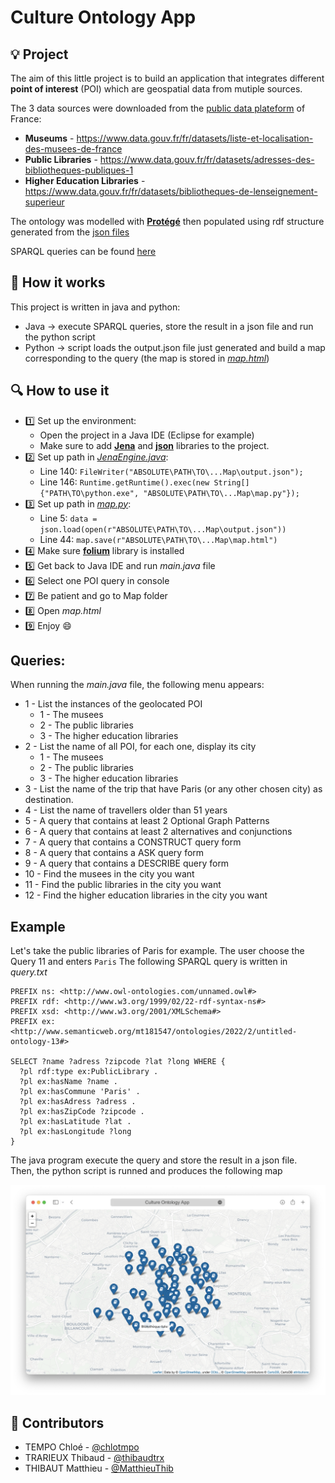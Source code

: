 # Culture Ontology App
  
## :bulb: Project
The aim of this little project is to build an application that integrates different **point of interest** (POI) which are geospatial data from mutiple sources.

The 3 data sources were downloaded from the [public data plateform](https://www.data.gouv.fr/fr/) of France:
- **Museums** - https://www.data.gouv.fr/fr/datasets/liste-et-localisation-des-musees-de-france
- **Public Libraries** - https://www.data.gouv.fr/fr/datasets/adresses-des-bibliotheques-publiques-1
- **Higher Education Libraries** - https://www.data.gouv.fr/fr/datasets/bibliotheques-de-lenseignement-superieur

The ontology was modelled with [**Protégé**](!https://protege.stanford.edu/) then populated using rdf structure generated from the [json files](https://github.com/chlotmpo/CultureOntologyApp/tree/main/Datasets/Json)

SPARQL queries can be found [here](https://github.com/chlotmpo/CultureOntologyApp/blob/main/SPARQL-queries.md)

## :memo: How it works

This project is written in java and python:
- Java -> execute SPARQL queries, store the result in a json file and run the python script
- Python -> script loads the output.json file just generated and build a map corresponding to the query (the map is stored in [*map.html*](https://github.com/chlotmpo/CultureOntologyApp/blob/main/Map/map.html))

## :mag: How to use it
+ :one: Set up the environment:
    - Open the project in a Java IDE (Eclipse for example)
    - Make sure to add [**Jena**](http://www-inf.it-sudparis.eu/~gaaloulw/KM/Labs/Lab3/jena-2.6.2.zip) and [**json**](https://github.com/stleary/JSON-java) libraries to the project.
+ :two: Set up path in [*JenaEngine.java*](https://github.com/chlotmpo/CultureOntologyApp/blob/main/AppJava/finalProject/src/tools/JenaEngine.java):
    - Line 140: ```FileWriter("ABSOLUTE\PATH\TO\...Map\output.json");```
    - Line 146: ```Runtime.getRuntime().exec(new String[] {"PATH\TO\python.exe", "ABSOLUTE\PATH\TO\...Map\map.py"});```
+ :three: Set up path in [*map.py*](https://github.com/chlotmpo/CultureOntologyApp/blob/main/Map/map.py):
    - Line 5: ```data = json.load(open(r"ABSOLUTE\PATH\TO\...Map\output.json"))```
    - Line 44: ```map.save(r"ABSOLUTE\PATH\TO\...Map\map.html")```
+ :four: Make sure [**folium**](https://python-visualization.github.io/folium/) library is installed
+ :five: Get back to Java IDE and run *main.java* file
+ :six: Select one POI query in console
+ :seven: Be patient and go to Map folder
+ :eight: Open *map.html* 
+ :nine: Enjoy :smile:

## Queries:
When running the *main.java* file, the following menu appears:
+ 1 - List the instances of the geolocated POI
    - 1 - The musees
    - 2 - The public libraries
    - 3 - The higher education libraries
+ 2 - List the name of all POI, for each one, display its city
    - 1 - The musees
    - 2 - The public libraries
    - 3 - The higher education libraries
+ 3 - List the name of the trip that have Paris (or any other chosen city) as destination. 
+ 4 - List the name of travellers older than 51 years 
+ 5 - A query that contains at least 2 Optional Graph Patterns
+ 6 - A query that contains at least 2 alternatives and conjunctions
+ 7 - A query that contains a CONSTRUCT query form
+ 8 - A query that contains a ASK query form
+ 9 - A query that contains a DESCRIBE query form
+ 10 - Find the musees in the city you want
+ 11 - Find the public libraries in the city you want
+ 12 - Find the higher education libraries in the city you want

## Example
Let's take the public libraries of Paris for example.
The user choose the Query 11 and enters `Paris`
The following SPARQL query is written in *query.txt*
```SPARQL
PREFIX ns: <http://www.owl-ontologies.com/unnamed.owl#>
PREFIX rdf: <http://www.w3.org/1999/02/22-rdf-syntax-ns#>
PREFIX xsd: <http://www.w3.org/2001/XMLSchema#>
PREFIX ex: <http://www.semanticweb.org/mt181547/ontologies/2022/2/untitled-ontology-13#>

SELECT ?name ?adress ?zipcode ?lat ?long WHERE {
  ?pl rdf:type ex:PublicLibrary .
  ?pl ex:hasName ?name .
  ?pl ex:hasCommune 'Paris' .
  ?pl ex:hasAdress ?adress .
  ?pl ex:hasZipCode ?zipcode .
  ?pl ex:hasLatitude ?lat .
  ?pl ex:hasLongitude ?long
}
```
The java program execute the query and store the result in a json file. <br>
Then, the python script is runned and produces the following map
<p align="center">
  <img src="https://github.com/chlotmpo/CultureOntologyApp/blob/24f6b6494c92ba0d9104813d20eb1ef1dd506b99/Map/Paris%20public%20libraries.png" width="1000" />
</p>

## :clap: Contributors
+ TEMPO Chloé - [@chlotmpo](https://github.com/chlotmpo)
+ TRARIEUX Thibaud - [@thibaudtrx](https://github.com/thibaudtrx)
+ THIBAUT Matthieu - [@MatthieuThib](https://github.com/MatthieuThib)
